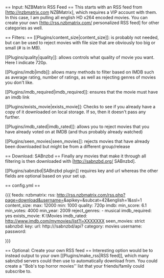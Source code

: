 == Input: NZBMatrix RSS Feed ==
This starts with an RSS feed from [http://nzbmatrix.com NZBMatrix], which requires a VIP account with them. In this case, I am pulling all english HD x264 encoded movies. You can create your own [http://rss.nzbmatrix.com/ personalized RSS feed] for other categories as well. 

== Filters: ==
[[Plugins/content_size|content_size]]: is probably not needed, but can be used to reject movies with file size that are obviously too big or small (# is in MB). 

[[Plugins/quality|quality]]: allows controls what quality of movie you want. Here I indicate 720p.

[[Plugins/imdb|imdb]]: allows many methods to filter based on IMDB such as average rating, number of ratings, as well as rejecting genres of movies you don't like.

[[Plugins/imdb_required|imdb_required]]: ensures that the movie must have an imdb link

[[Plugins/exists_movie|exists_movie]]: Checks to see if you already have a copy of it downloaded on local storage. If so, then it doesn't pass any further. 

[[Plugins/imdb_rated|imdb_rated]]: allows you to reject movies that you have already voted on at IMDB (and thus probably already watched)

[[Plugins/seen_movies|seen_movies]]: rejects movies that have already been downloaded but might be from a different group/release

== Download: SABnzbd ==
Finally any movies that make it through all filtering is then downloaded with [http://sabnzbd.org/ SABnzbd].

[[Plugins/sabnzbd|SABnzbd plugin]] requires key and url whereas the other fields are optional based on your set up. 


== config.yml ==

{{{
feeds:
  nzbmatrix:
    rss: http://rss.nzbmatrix.com/rss.php?page=download&username=<username>&apikey=<your ip key>&subcat=42&english=1&ssl=1
    content_size: 
      max: 12000
      min: 1000
    quality: 720p
    imdb:
      min_score: 6.1
      min_votes: 4000
      min_year: 2009
      reject_genres:
        - musical
    imdb_required: yes
    exists_movie: K:\Movies
    imdb_rated: http://www.imdb.com/mymovies/list?l=XXXXXXX
    seen_movies: strict
    sabnzbd:
      key: <your sabnzbd api key>
      url: http://<your ip>/sabnzbd/api?
      category: movies
      username: <your username>
      password: <your password>

}}}


== Optional: Create your own RSS feed ==
Interesting option would be to instead output to your own [[Plugins/make_rss|RSS feed]], which many sabnzbd servers could then use to automatically download from. You could create a ''Bob's top horror movies'' list that your friends/family could subscribe to. 